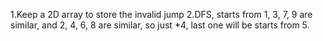 1.Keep a 2D array to store the invalid jump
2.DFS, starts from 1, 3, 7, 9 are similar, and 2, 4, 6, 8 are similar, so just *4, last one will be starts from 5.  